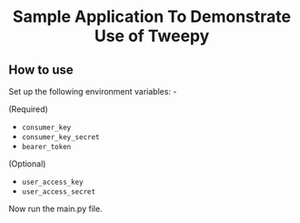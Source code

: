 <h1 align="center">Sample Application To Demonstrate Use of Tweepy</h1>

## How to use

Set up the following environment variables: -

(Required)
<ul>
<li><code>consumer_key</code></li>
<li><code>consumer_key_secret</code></li>
<li><code>bearer_token</code></li>
</ul>

(Optional)
<ul>
<li><code>user_access_key</code></li>
<li><code>user_access_secret</code></li>
</ul>

Now run the main.py file.